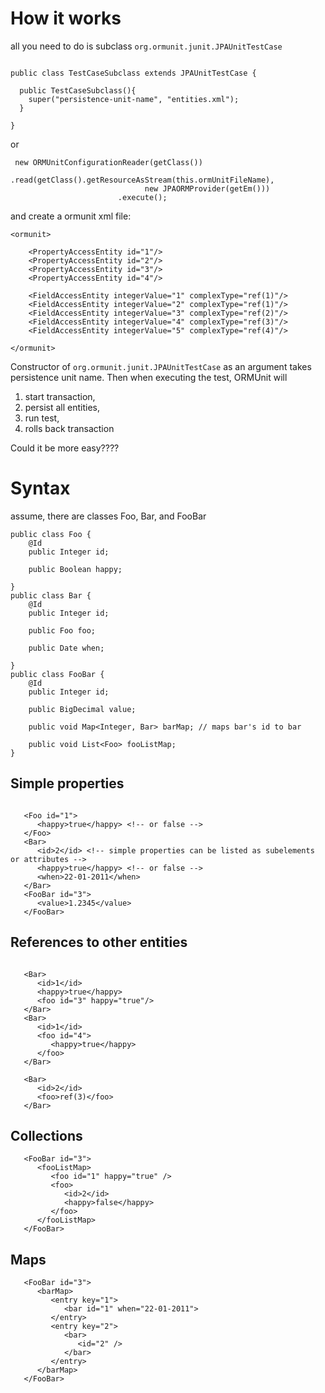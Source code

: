 


# How it works #

all you need to do is subclass `org.ormunit.junit.JPAUnitTestCase`

```

public class TestCaseSubclass extends JPAUnitTestCase {

  public TestCaseSubclass(){
    super("persistence-unit-name", "entities.xml");
  }

}
```

or

```
 new ORMUnitConfigurationReader(getClass())
                        .read(getClass().getResourceAsStream(this.ormUnitFileName), 
                              new JPAORMProvider(getEm()))
                        .execute();
```
and create a ormunit xml file:
```
<ormunit>

    <PropertyAccessEntity id="1"/>
    <PropertyAccessEntity id="2"/>
    <PropertyAccessEntity id="3"/>
    <PropertyAccessEntity id="4"/>

    <FieldAccessEntity integerValue="1" complexType="ref(1)"/>
    <FieldAccessEntity integerValue="2" complexType="ref(1)"/>
    <FieldAccessEntity integerValue="3" complexType="ref(2)"/>
    <FieldAccessEntity integerValue="4" complexType="ref(3)"/>
    <FieldAccessEntity integerValue="5" complexType="ref(4)"/>

</ormunit>
```

Constructor of `org.ormunit.junit.JPAUnitTestCase` as an argument takes persistence unit name. Then when executing the test, ORMUnit will
  1. start transaction,
  1. persist all entities,
  1. run test,
  1. rolls back transaction

Could it be more easy????

# Syntax #
assume, there are classes Foo, Bar, and FooBar
```
public class Foo {
    @Id
    public Integer id;

    public Boolean happy;
    
}
public class Bar {
    @Id
    public Integer id;

    public Foo foo;

    public Date when;

}
public class FooBar {
    @Id
    public Integer id;   

    public BigDecimal value;
    
    public void Map<Integer, Bar> barMap; // maps bar's id to bar

    public void List<Foo> fooListMap;
}
```

## Simple properties ##
```

   <Foo id="1">
      <happy>true</happy> <!-- or false -->
   </Foo>
   <Bar>
      <id>2</id> <!-- simple properties can be listed as subelements or attributes -->
      <happy>true</happy> <!-- or false -->
      <when>22-01-2011</when>
   </Bar>
   <FooBar id="3">
      <value>1.2345</value>
   </FooBar>

```
## References to other entities ##
```

   <Bar>
      <id>1</id>
      <happy>true</happy>
      <foo id="3" happy="true"/>
   </Bar>
   <Bar>
      <id>1</id>
      <foo id="4">
         <happy>true</happy>
      </foo>
   </Bar>

   <Bar>
      <id>2</id>
      <foo>ref(3)</foo>
   </Bar>

```
## Collections ##
```
   <FooBar id="3">
      <fooListMap>
         <foo id="1" happy="true" />
         <foo>
            <id>2</id>
            <happy>false</happy>
         </foo>
      </fooListMap>      
   </FooBar>
```
## Maps ##
```
   <FooBar id="3">
      <barMap>
         <entry key="1">
            <bar id="1" when="22-01-2011">
         </entry>
         <entry key="2">
            <bar>
               <id="2" />
            </bar>
         </entry>
      </barMap>      
   </FooBar>
```